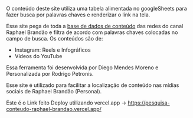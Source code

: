 
O conteúdo deste site utiliza uma tabela alimentada no googleSheets para fazer busca por palavras chaves e renderizar o link na tela.

Esse site pega de toda a [base de dados de conteúdo](https://docs.google.com/spreadsheets/d/1tYO0Ti-rkJqLsucV3dKfQJw-V5xu4-8tYgVadur1hEw/edit#gid=40965355) das redes do canal Raphael Brandão e filtra de acordo com palavras chaves colocadas no campo de busca. Os conteúdos são de:

- Instagram: Reels e Infográficos
- Vídeos do YouTube

Essa ferramenta foi desenvolvida por Diego Mendes Moreno e Personalizada por Rodrigo Petronis.

Esse site é utilizado para facilitar a localização de conteúdo nas mídias sociais de Raphael Brandão (Personal).

 Este é o Link feito Deploy utilizando vercel.app  ->  https://pesquisa-conteudo-raphael-brandao.vercel.app/

